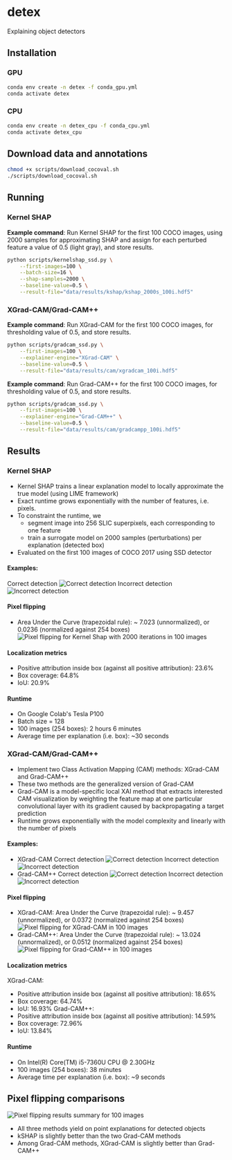 # detex
Explaining object detectors
## Installation
### GPU
```bash
conda env create -n detex -f conda_gpu.yml
conda activate detex
```
### CPU
```bash
conda env create -n detex_cpu -f conda_cpu.yml
conda activate detex_cpu
```

## Download data and annotations
```bash
chmod +x scripts/download_cocoval.sh
./scripts/download_cocoval.sh
```

## Running
### Kernel SHAP
**Example command**: Run Kernel SHAP for the first 100 COCO images, using 2000 samples for approximating SHAP and assign for each perturbed feature a value of 0.5 (light gray), and store results.
```bash
python scripts/kernelshap_ssd.py \
    --first-images=100 \
    --batch-size=16 \
    --shap-samples=2000 \
    --baseline-value=0.5 \
    --result-file="data/results/kshap/kshap_2000s_100i.hdf5"
```

### XGrad-CAM/Grad-CAM++
**Example command**: Run XGrad-CAM for the first 100 COCO images, for thresholding value of 0.5, and store results.
```bash
python scripts/gradcam_ssd.py \
    --first-images=100 \
    --explainer-engine="XGrad-CAM" \
    --baseline-value=0.5 \
    --result-file="data/results/cam/xgradcam_100i.hdf5"
```
**Example command**: Run Grad-CAM++ for the first 100 COCO images, for thresholding value of 0.5, and store results.
```bash
python scripts/gradcam_ssd.py \
    --first-images=100 \
    --explainer-engine="Grad-CAM++" \
    --baseline-value=0.5 \
    --result-file="data/results/cam/gradcampp_100i.hdf5"
```
## Results
### Kernel SHAP
- Kernel SHAP trains a linear explanation model to locally approximate the true model (using LIME framework)
- Exact runtime grows exponentially with the number of features, i.e. pixels.
- To constraint the runtime, we
  -  segment image into 256 SLIC superpixels, each corresponding to one feature
  -  train a surrogate model on 2000 samples (perturbations) per explanation (detected box)
- Evaluated on the first 100 images of COCO 2017 using SSD detector


#### Examples:
Correct detection
![Correct detection](./docs/images/kshap/kshap_2000s_100i_0_7089_66.png)
Incorrect detection
![Incorrect detection](./docs/images/kshap/kshap_2000s_100i_0_7189_66.png)

#### Pixel flipping
 - Area Under the Curve (trapezoidal rule): ~ 7.023 (unnormalized), or 0.0236 (normalized against 254 boxes) 
![Pixel flipping for Kernel Shap with 2000 iterations in 100 images](./docs/images/kshap/pixel_flipping_kshap_2000s_100i.png)

#### Localization metrics
 - Positive attribution inside box (against all positive attribution): 23.6%
 - Box coverage:  64.8%
 - IoU: 20.9%

#### Runtime
 - On Google Colab's Tesla P100
 - Batch size = 128
 - 100 images (254 boxes): 2 hours 6 minutes
 - Average time per explanation (i.e. box): ~30 seconds


### XGrad-CAM/Grad-CAM++
- Implement two Class Activation Mapping (CAM) methods: XGrad-CAM and Grad-CAM++
- These two methods are the generalized version of Grad-CAM
- Grad-CAM is a model-specific local XAI method that extracts interested CAM visualization by weighting the feature map at one particular convolutional layer with its gradient caused by backpropagating a target prediction
- Runtime grows exponentially with the model complexity and linearly with the number of pixels

#### Examples:
- XGrad-CAM
Correct detection
![Correct detection](./docs/images/xgrad-cam/xgradcam_100i_0_7089_66.png)
Incorrect detection
![Incorrect detection](./docs/images/xgrad-cam/xgradcam_100i_0_7189_66.png)
- Grad-CAM++
Correct detection
![Correct detection](./docs/images/grad-cam++/gradcampp_100i_0_7089_66.png)
Incorrect detection
![Incorrect detection](./docs/images/grad-cam++/gradcampp_100i_0_7189_66.png)
#### Pixel flipping
 - XGrad-CAM: Area Under the Curve (trapezoidal rule): ~ 9.457 (unnormalized), or 0.0372 (normalized against 254 boxes) 
![Pixel flipping for XGrad-CAM in 100 images](./docs/images/xgrad-cam/pixel_flipping_xgradcam_100i.png)
 - Grad-CAM++: Area Under the Curve (trapezoidal rule): ~ 13.024 (unnormalized), or 0.0512 (normalized against 254 boxes) 
![Pixel flipping for Grad-CAM++ in 100 images](./docs/images/grad-cam++/pixel_flipping_gradcampp_100i.png)
#### Localization metrics
XGrad-CAM:
 - Positive attribution inside box (against all positive attribution): 18.65%
 - Box coverage:  64.74%
 - IoU: 16.93%
Grad-CAM++:
 - Positive attribution inside box (against all positive attribution): 14.59%
 - Box coverage:  72.96%
 - IoU: 13.84%
#### Runtime
 - On Intel(R) Core(TM) i5-7360U CPU @ 2.30GHz
 - 100 images (254 boxes): 38 minutes
 - Average time per explanation (i.e. box): ~9 seconds

## Pixel flipping comparisons
![Pixel flipping results summary for 100 images](./docs/images/pixel_flip_summarize.png)
- All three methods yield on point explanations for detected objects
- kSHAP is slightly better than the two Grad-CAM methods
- Among Grad-CAM methods, XGrad-CAM is slightly better than Grad-CAM++
